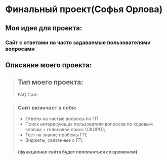 # Финальный проект(Софья Орлова)
## Моя идея для проекта:
### Сайт с ответами на часто задаваемые пользователями вопросами
## Описание моего проекта:
> ## Тип моего проекта:
> FAQ Сайт

> ### Сайт включает в себя:
> - Ответы на частые вопросы по ГП
> - Поиск интересующих пользователя вопросов по кодовым словам + голосовой поиск (СКОРО);
> - Тест на знание пробемы ГП;
> - Виджеты, связанные с ГП;
> #### (функционал сайта будет пополняться со временем)
